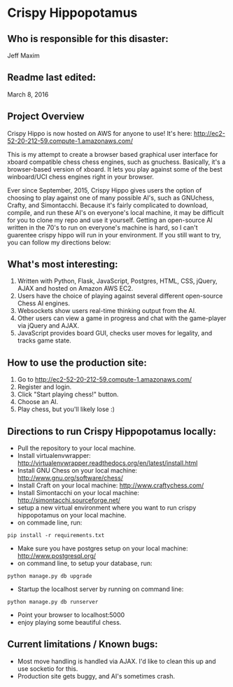 Crispy Hippopotamus
======

## Who is responsible for this disaster: 
Jeff Maxim

## Readme last edited: 
March 8, 2016

## Project Overview
Crispy Hippo is now hosted on AWS for anyone to use! It's here: http://ec2-52-20-212-59.compute-1.amazonaws.com/

This is my attempt to create a browser based graphical user interface for xboard compatible chess chess engines, such as gnuchess. Basically, it's a browser-based version of xboard. It lets you play against some of the best winboard/UCI chess engines right in your browser.

Ever since September, 2015, Crispy Hippo gives users the option of choosing to play against one of many possible AI's, such as GNUchess, Crafty, and Simontacchi. Because it's fairly complicated to download, compile, and run these AI's on everyone's local machine, it may be difficult for you to clone my repo and use it yourself. Getting an open-source AI written in the 70's to run on everyone's machine is hard, so I can't guarentee crispy hippo will run in your environment. If you still want to try, you can follow my directions below:

## What's most interesting:
1. Written with Python, Flask, JavaScript, Postgres, HTML, CSS, jQuery, AJAX and hosted on Amazon AWS EC2.
2. Users have the choice of playing against several different open-source Chess AI engines.
3. Websockets show users real-time thinking output from the AI.
4. Other users can view a game in progress and chat with the game-player via jQuery and AJAX.
5. JavaScript provides board GUI, checks user moves for legality, and tracks game state.

## How to use the production site:
1. Go to http://ec2-52-20-212-59.compute-1.amazonaws.com/
2. Register and login.
3. Click "Start playing chess!" button.
4. Choose an AI.
5. Play chess, but you'll likely lose :)


## Directions to run Crispy Hippopotamus locally:
* Pull the repository to your local machine.
* Install virtualenvwrapper: http://virtualenvwrapper.readthedocs.org/en/latest/install.html
* Install GNU Chess on your local machine: http://www.gnu.org/software/chess/
* Install Craft on your local machine: http://www.craftychess.com/
* Install Simontacchi on your local machine: http://simontacchi.sourceforge.net/
* setup a new virtual environment where you want to run crispy hippopotamus on your local machine.
* on commade line, run:
```
pip install -r requirements.txt
```
* Make sure you have postgres setup on your local machine: http://www.postgresql.org/
* on command line, to setup your database, run:
```
python manage.py db upgrade
```
* Startup the localhost server by running on command line:
```
python manage.py db runserver
```
* Point your browser to localhost:5000
* enjoy playing some beautiful chess.

## Current limitations / Known bugs:
* Most move handling is handled via AJAX. I'd like to clean this up and use socketio for this.
* Production site gets buggy, and AI's sometimes crash.
